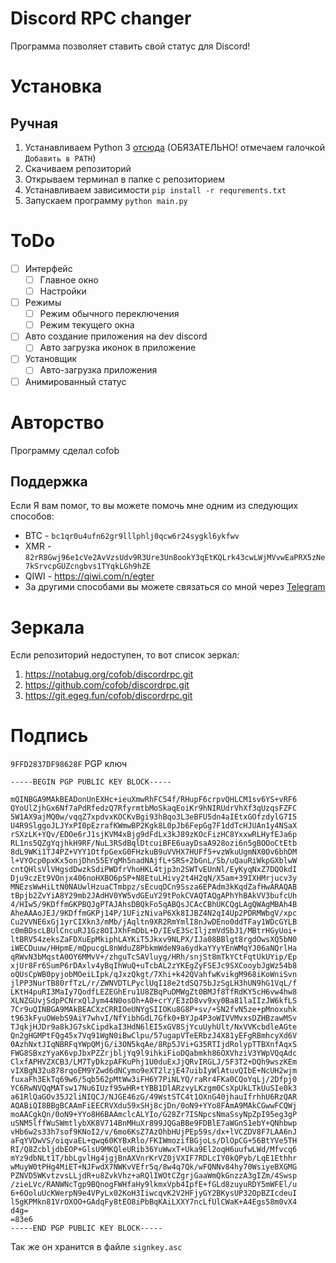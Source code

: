 # Discord RPC changer

Программа позволяет ставить свой статус для Discord!

# Установка
## Ручная
1. Устанавливаем Python 3 [отсюда](https://www.python.org/downloads/) (ОБЯЗАТЕЛЬНО! отмечаем галочкой `Добавить в PATH`)
1. Скачиваем репозиторий
1. Открываем терминал в папке с репозиторием
1. Устанавливаем зависимости `pip install -r requrements.txt`
1. Запускаем программу `python main.py`

# ToDo

- [ ] Интерфейс
  - [ ] Главное окно
  - [ ] Настройки
- [ ] Режимы
    - [ ] Режим обычного переключения
    - [ ] Режим текущего окна
- [ ] Авто создание приложения на dev discord
    - [ ] Авто загрузка иконок в приложение
- [ ] Установщик
  - [ ] Авто-загрузка приложения
- [ ] Анимированный статус

# Авторство

Программу сделал cofob

## Поддержка

Если Я вам помог, то вы можете помочь мне одним из следующих способов:
* BTC - `bc1qr0u4ufn62gr9lllphlj0qcw6r24sygkl6ykfwv`
* XMR - `82rR8Gwj96e1cVe2AvVzsUdv9R3Ure3Un8ookY3qEtKQLrk43cwLWjMVvwEaPRX5zNe7kSrvcpGUZcngbvs1TYqkLGh9hZE`
* QIWI - https://qiwi.com/n/egter
* За другими способами вы можете связаться со мной через [Telegram](https://t.me/cofob)

# Зеркала

Если репозиторий недоступен, то вот список зеркал:

1. https://notabug.org/cofob/discordrpc.git
1. https://github.com/cofob/discordrpc.git
1. https://git.egeg.fun/cofob/discordrpc.git

# Подпись

`9FFD2837DF98628F` PGP ключ

```
-----BEGIN PGP PUBLIC KEY BLOCK-----

mQINBGA9MAkBEADonUnEXHc+ieuXmwRhFC54f/RHupF6crpvQHLCM1sv6YS+vRF6
QYoUlZjhGx6Nf7aPdRfedzQ7RfyrmtbMoSkaqEoiKr9hNIRUdrVhXf3qUzqsFZFC
5W1AX9ajMQ0w/vqqZ7xpdvxKOCKvBgi93hBqo3L3eBFU5dn4aIEtxGOfzdylG7I5
U4R9SlggoJLJYxPI0pEzrafKWmwBP2Kgk8L0pJb6FepGg7F1ddTcHJUAn1y4NSaX
rSXzLK+YQv/EDOe6rJ1sjKVM4xBjg9dFdLx3kJ89zKOcFizHC8YxxwRLHyfEJa6p
RL1ns5QZgYqjhkH9RF/NuL3RSdBqlDtcuiBFE6uayDsaA928ozi6n5gBOOoCtEtb
8dL9WKi1TJ4PZ+VYY1OtfpGexG0FHzkuB9uVVHX7HUFf5+vzWkuUgmNX0Ov6bhDM
l+VYOcp0pxKx5onjDhn55EYqMh5nadNAjfL+SRS+2bGnL/Sb/uQauRiWkpGXblwW
cntQHlsVlVHgsdDwzkSdiPWDfrVhoHKL4tjp3n2SWTvEUnNl/EyKyqNxZ7DQOkdI
Dju9czEt9VOnjx406noHXBO6pSP+N8EtuLHivy2t4H2qN/X5am+39IXHMrjucv3y
MNEzsWwHiLtN0NAUwlHzuaCTmbpz/sEcuqDCn9Ssza6EPAdm3kKqdZafHwARAQAB
tBpjb2ZvYiA8Y29mb2JAdHV0YW5vdGEuY29tPokCVAQTAQgAPhYhBAkVV3bufcUh
4/HIw5/9KDffmGKPBQJgPTAJAhsDBQkFo5qABQsJCAcCBhUKCQgLAgQWAgMBAh4B
AheAAAoJEJ/9KDffmGKPj14P/1UFizNivaP6Xk8IJBZ4N2qI4Up2PDRMWbgV/xpc
Cu2VVNE6xGj1yrCIXkn3/mMb/jAqltn9XR2RmYmlI8nJwDEno0ddTFay1WDcGYLB
c0mBDscLBUlCncuRJ1Gz8OIJXhFmDbL+D/IEvE3ScIljzmVdSbJ1/MBtrHGyUoi+
ltBRV54zeksZaFDXuEpMkiphLAYKiT5Jkxv9NLPX/IJa08BBlgt8rgdOwsXQ5bN0
iWECDuuw/HHpmE/mQpucgL8nWduZ8PbkmWdeN9a6ydkaYYyYEnWMqYJ06aNQrlHa
qRWvN3bMqstA0OY6MMvV+/zhguTcSAVluyg/HRh/snjSt8mTkYCtFqtUkUYip/Ep
xjUr8Fr6SumP6rDAxlv4yBqIhWuQ+uTcbAL2zYKEgZyFSEJc9SXCooybJgWz54b8
oQUsCpWB0pyjobMOeiLIpk/qJxzQkgt/7Xhi+k42QVahfwKvikgM968iKoWniSvn
jlPP3NurTB80rfTzL/r/ZWNVDTLPyclUqI18e2tdSQ75bJzSgLH3hUN9hG1VqL/f
LKtH4puRI3MaIy7QodfLEZEGhEru1U8ZBqPuDMWgZt0BMJf8TfRdKY5cH6vw4hw8
XLNZGUvjSdpPCNrxQlJym44N0osOh+A0+crY/E3zD8vv9xy0Ba81laIIzJW6kfLS
7Cr9uQINBGA9MAkBEACXzCRRIOeUNYgSIIOKu8G8P+sv/+SN2fvN5ze+pMnoxuhk
t963kFyuOWebS9AiY7whvI/NfYibhGdL7Gfk0+BYJp4P3oWIVVMvxsDZHBzawMSv
TJqkjHJDr9a8kJG7skCipdkaI3HdN6lEI5xGV8SjYcuUyhUlt/NxVVKcbdleAGte
Qn2gHGMPtFQg45x7Vq91WgN0iBwClpu/57ugapVTeERbzJ4X81yEFgRBmhcyXd6V
0AzhNxtJIqNBRFqYWpQMjG/i3ON5kqAe/8Rp5JVi+G35RTIjdRolypTTBXnfAqxS
FWG8SBxzYyaK6vpJbxPZZrjbljYq9l9ihkiFioDQabmkh86OXVhziV3YWpVQqAdc
ClxfAPHVZXCB3/LM7TyDkzpAFKuPhj1U0duExJjQRvIRGLJ/5F3T2+DQh9wszKEm
vIXBgN32u878rqoEM9YZwd6dNCymo9eXT2lzjE47uibIyWlAtuvQIbE+NcUH2wjm
fuxaFh3EkTq69w6/5qb562pMtWw3iFH6Y7PiNLYQ/raRr4FKa0CQoYqLj/2Dfpj0
YC6RwNVQqMATsw17Nu6IUzf95wHR+tYBB1DlARzvyLKzgm0CsXpUkLTkUuSIe0k3
a61RlQaGOv35J2liNIQCJ/NJGE46zG/49WstSTC4t1OXnG40jhauIfrhhU6RzQAR
AQABiQI8BBgBCAAmFiEECRVXdu59xSHj8cjDn/0oN9+YYo8FAmA9MAkCGwwFCQWj
moAACgkQn/0oN9+YYo8H6BAAmclcALYIo/G28Zr7ISNpcsNmaSsyNpZpI95eg3gP
uSNM5lffWuSWmtlybXK8V714BnMHuXr899JQGaBBe9FDBlE7aWGnS1ebY+QNhbwp
vHb6w2s33h7sof9KNoI2/v/6mo6KsZ7AzOhbHUjPEp59s/dx+lVCZDV8F7LAA6nJ
aFqYVDwVS/oiqvaEL+qwq60KYBxRlo/FKIWmozifBGjoLs/DlOpCG+56BtYVe5TH
RI/Q8ZcbljdbEOP+GlsU9MKQleURib36YuWwxT+Uka9El2oqH6uufwLWd/Mfvcq6
mYz9dbNLt1T/bbLgvlHg4jgjBnAXVnrKrVZ0jVXIF7RDLcIY0kQPyb/LqE1Ethhr
wMuyW0tPHg4MiET+NJFwdX7NWKvVEfr5q/8w4q7Qk/wFQNNv84hy70WsiyeBXGMG
PZNVD5WKvtzvsLLjdR+u8ZvkVhz+aRQlIWOtCZgrjGaaWmQkGnzzA3gIZm/4Swsp
/zieLVc/RANWNcTgp9BQnogFWHfaHy9lkmxVpb4IpfE+fGLd8zuyuRDY5mWFEl/u
6+6OoluUcKWerpN9e4VPyLx02KoH3IiwcqvK2V2HFjyGY2BKysUP32OpBZIcdeuI
l5gKPMkn81VrOXOO+GAdqFy8tEO8iPbBqKAiLXXY7ncLfUlCWaK+A4Egs58m0vX4
d4g=
=83e6
-----END PGP PUBLIC KEY BLOCK-----
```
Так же он хранится в файле `signkey.asc`